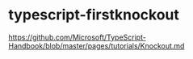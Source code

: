 # typescript-firstknockout
https://github.com/Microsoft/TypeScript-Handbook/blob/master/pages/tutorials/Knockout.md
